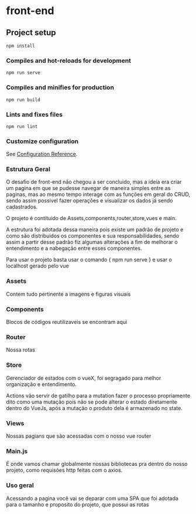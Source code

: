 # front-end

## Project setup
```
npm install
```

### Compiles and hot-reloads for development
```
npm run serve
```

### Compiles and minifies for production
```
npm run build
```

### Lints and fixes files
```
npm run lint
```

### Customize configuration
See [Configuration Reference](https://cli.vuejs.org/config/).

### Estrutura Geral

O desafio de front-end não chegou a ser concluido,
mas a ideia era criar um pagina em que se pudesse navegar
de maneira simples entre as paginas, mas
ao mesmo tempo interage com as funções em geral do CRUD,
sendo assim possivel fazer operações e visualizar os dados
já sendo cadastrados.

O projeto é contituido de Assets,components,router,store,vues e main.

A estrutura foi adotada dessa maneira pois existe um padrão de projeto e como
são distribuidos os componentes e sua responsabilidades, sendo assim a partir 
desse padrão fiz algumas alterações a fim de melhorar o entendimento e a 
nabegação entre esses componentes.

Para usar o projeto basta usar o comando { npm run serve }
e usar o localhost gerado pelo vue

### Assets

Contem tudo pertinente a imagens e figuras visuais

### Components

Blocos de códigos reutilizaveis se encontram aqui

### Router

Nossa rotas

### Store

Gerenciador de estados com o vueX, foi segragado para melhor organização e entendimento.

Actions vão servir de gatilho para a mutation fazer o processo propriamente dito como uma
mutação pois não se pode alterar o estado diretamente dentro do VueJs, após a mutação o
produto dela é armazenado no state.

### Views

Nossas pagians que são acessadas com o nosso vue router

### Main.js 

É onde vamos chamar globalmente nossas bibliotecas pra dentro do nosso projeto,
como requisões http feitas com o axios.

### Uso geral 

Acessando a pagina você vai se deparar com uma SPA que foi adotada para o tamanho e proposito do projeto,
que possui as rotas
